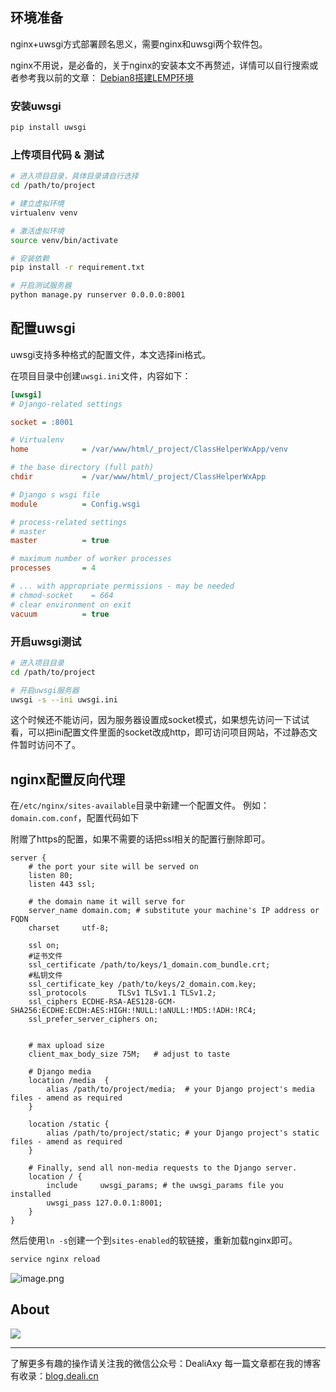 ## 环境准备
nginx+uwsgi方式部署顾名思义，需要nginx和uwsgi两个软件包。

nginx不用说，是必备的，关于nginx的安装本文不再赘述，详情可以自行搜索或者参考我以前的文章：
[Debian8搭建LEMP环境](http://blog.deali.cn/33.html)

### 安装uwsgi
```bash
pip install uwsgi
```

### 上传项目代码 & 测试
```bash
# 进入项目目录，具体目录请自行选择
cd /path/to/project

# 建立虚拟环境
virtualenv venv

# 激活虚拟环境
source venv/bin/activate

# 安装依赖
pip install -r requirement.txt

# 开启测试服务器
python manage.py runserver 0.0.0.0:8001
```

## 配置uwsgi
uwsgi支持多种格式的配置文件，本文选择ini格式。

在项目目录中创建`uwsgi.ini`文件，内容如下：

```ini
[uwsgi]
# Django-related settings

socket = :8001

# Virtualenv
home            = /var/www/html/_project/ClassHelperWxApp/venv

# the base directory (full path)
chdir           = /var/www/html/_project/ClassHelperWxApp

# Django s wsgi file
module          = Config.wsgi

# process-related settings
# master
master          = true

# maximum number of worker processes
processes       = 4

# ... with appropriate permissions - may be needed
# chmod-socket    = 664
# clear environment on exit
vacuum          = true
```

### 开启uwsgi测试
```bash
# 进入项目目录
cd /path/to/project

# 开启uwsgi服务器
uwsgi -s --ini uwsgi.ini
```

这个时候还不能访问，因为服务器设置成socket模式，如果想先访问一下试试看，可以把ini配置文件里面的socket改成http，即可访问项目网站，不过静态文件暂时访问不了。


## nginx配置反向代理
在`/etc/nginx/sites-available`目录中新建一个配置文件。
例如：`domain.com.conf`，配置代码如下

附赠了https的配置，如果不需要的话把ssl相关的配置行删除即可。
```nginx
server {
    # the port your site will be served on
    listen 80;
    listen 443 ssl;

    # the domain name it will serve for
    server_name domain.com; # substitute your machine's IP address or FQDN
    charset     utf-8;

    ssl on;
    #证书文件
    ssl_certificate /path/to/keys/1_domain.com_bundle.crt;
    #私钥文件
    ssl_certificate_key /path/to/keys/2_domain.com.key;
    ssl_protocols       TLSv1 TLSv1.1 TLSv1.2;
    ssl_ciphers ECDHE-RSA-AES128-GCM-SHA256:ECDHE:ECDH:AES:HIGH:!NULL:!aNULL:!MD5:!ADH:!RC4;
    ssl_prefer_server_ciphers on;


    # max upload size
    client_max_body_size 75M;   # adjust to taste

    # Django media
    location /media  {
        alias /path/to/project/media;  # your Django project's media files - amend as required
    }

    location /static {
        alias /path/to/project/static; # your Django project's static files - amend as required
    }

    # Finally, send all non-media requests to the Django server.
    location / {
        include     uwsgi_params; # the uwsgi_params file you installed
        uwsgi_pass 127.0.0.1:8001;
    }
}
```

然后使用`ln -s`创建一个到`sites-enabled`的软链接，重新加载nginx即可。
```bash
service nginx reload
```

![image.png](https://upload-images.jianshu.io/upload_images/8869373-0322e6a5ce607bbb.png?imageMogr2/auto-orient/strip%7CimageView2/2/w/1240)


## About
![](https://upload-images.jianshu.io/upload_images/8869373-901590e019f6f85b.png?imageMogr2/auto-orient/strip%7CimageView2/2/w/1240)

---------------
了解更多有趣的操作请关注我的微信公众号：DealiAxy
每一篇文章都在我的博客有收录：[blog.deali.cn](http://blog.deali.cn)
